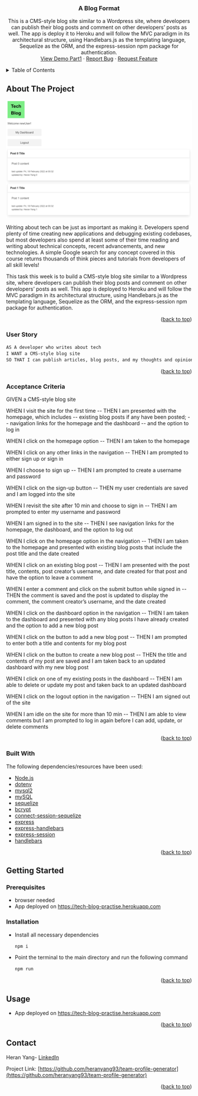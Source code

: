 <div align="center">
  <h3 align="center">A Blog Format</h3>

  <p align="center">
    This is a CMS-style blog site similar to a Wordpress site, where developers can publish their blog posts and comment on other developers’ posts as well.
    The app is deploy it to Heroku and will follow the MVC paradigm in its architectural structure, using Handlebars.js as the templating language, Sequelize as the ORM, and the express-session npm package for authentication.
    <br />
    <a href="https://github.com/heranYang93/tech-blog/blob/main/__demo__/test.mov">View Demo Part1</a>
    ·
    <a href="https://github.com/heranyang93/tech-blog/issues">Report Bug</a>
    ·
    <a href="https://github.com/heranyang93/tech-blog/issues">Request Feature</a>
  </p>
</div>

<details>
  <summary>Table of Contents</summary>
  <ol>
    <li>
      <a href="#about-the-project">About The Project</a>
      <ul>
        <li><a href="#user-story">User Story</a></li>
        <li><a href="#acceptance-criteria">Acceptance Criteria</a></li>
        <li><a href="#built-with">Built With</a></li>
      </ul>
    </li>
    <li>
      <a href="#getting-started">Getting Started</a>
      <ul>
        <li><a href="#prerequisites">Prerequisites</a></li>
        <li><a href="#installation">Installation</a></li>
      </ul>
    </li>
    <li><a href="#usage">Usage</a></li>
    <li><a href="#contact">Contact</a></li>
  </ol>
</details>

## About The Project

![Product Screenshoot](./__demo__/screenshot.png)

Writing about tech can be just as important as making it. Developers spend plenty of time creating new applications and debugging existing codebases, but most developers also spend at least some of their time reading and writing about technical concepts, recent advancements, and new technologies. A simple Google search for any concept covered in this course returns thousands of think pieces and tutorials from developers of all skill levels!

This task this week is to build a CMS-style blog site similar to a Wordpress site, where developers can publish their blog posts and comment on other developers’ posts as well. This app is deployed to Heroku and will follow the MVC paradigm in its architectural structure, using Handlebars.js as the templating language, Sequelize as the ORM, and the express-session npm package for authentication.

<p align="right">(<a href="#top">back to top</a>)</p>

### User Story

```md
AS A developer who writes about tech
I WANT a CMS-style blog site
SO THAT I can publish articles, blog posts, and my thoughts and opinions
```

<p align="right">(<a href="#top">back to top</a>)</p>

### Acceptance Criteria

GIVEN a CMS-style blog site

WHEN I visit the site for the first time
-- THEN I am presented with the homepage, which includes
-- existing blog posts if any have been posted;
-- navigation links for the homepage and the dashboard
-- and the option to log in

WHEN I click on the homepage option
-- THEN I am taken to the homepage

WHEN I click on any other links in the navigation
-- THEN I am prompted to either sign up or sign in

WHEN I choose to sign up
-- THEN I am prompted to create a username and password

WHEN I click on the sign-up button
-- THEN my user credentials are saved and I am logged into the site

WHEN I revisit the site after 10 min and choose to sign in
-- THEN I am prompted to enter my username and password

WHEN I am signed in to the site
-- THEN I see navigation links for the homepage, the dashboard, and the option to log out

WHEN I click on the homepage option in the navigation
-- THEN I am taken to the homepage and presented with existing blog posts that include the post title and the date created

WHEN I click on an existing blog post
-- THEN I am presented with the post title, contents, post creator’s username, and date created for that post and have the option to leave a comment

WHEN I enter a comment and click on the submit button while signed in
-- THEN the comment is saved and the post is updated to display the comment, the comment creator’s username, and the date created

WHEN I click on the dashboard option in the navigation
-- THEN I am taken to the dashboard and presented with any blog posts I have already created and the option to add a new blog post

WHEN I click on the button to add a new blog post
-- THEN I am prompted to enter both a title and contents for my blog post

WHEN I click on the button to create a new blog post
-- THEN the title and contents of my post are saved and I am taken back to an updated dashboard with my new blog post

WHEN I click on one of my existing posts in the dashboard
-- THEN I am able to delete or update my post and taken back to an updated dashboard

WHEN I click on the logout option in the navigation
-- THEN I am signed out of the site

WHEN I am idle on the site for more than 10 min
-- THEN I am able to view comments but I am prompted to log in again before I can add, update, or delete comments

<p align="right">(<a href="#top">back to top</a>)</p>

### Built With

The following dependencies/resources have been used:

- [Node.js](https://nodejs.org/en/)
- [dotenv](https://github.com/motdotla/dotenv#readme)
- [mysql2](https://github.com/sidorares/node-mysql2)
- [mySQL](https://www.mysql.com/)
- [sequelize](https://sequelize.org/)
- [bcrypt](https://www.npmjs.com/package/bcrypt)
- [connect-session-sequelize](https://www.npmjs.com/package/connect-session-sequelize)
- [express](https://expressjs.com)
- [express-handlebars](https://www.npmjs.com/package/express-handlebars)
- [express-session](https://www.npmjs.com/package/express-session)
- [handlebars](https://handlebarsjs.com)

<p align="right">(<a href="#top">back to top</a>)</p>

## Getting Started

### Prerequisites

- browser needed
- App deployed on https://tech-blog-practise.herokuapp.com

### Installation

- Install all necessary dependencies
  ```sh
  npm i
  ```
- Point the terminal to the main directory and run the following command
  ```sh
  npm run
  ```

<p align="right">(<a href="#top">back to top</a>)</p>

## Usage

- App deployed on https://tech-blog-practise.herokuapp.com

<p align="right">(<a href="#top">back to top</a>)</p>

## Contact

Heran Yang- [LinkedIn](https://www.linkedin.com/in/heranyang/)

Project Link: [https://github.com/heranyang93/team-profile-generator](https://github.com/heranyang93/team-profile-generator)

<p align="right">(<a href="#top">back to top</a>)</p>
